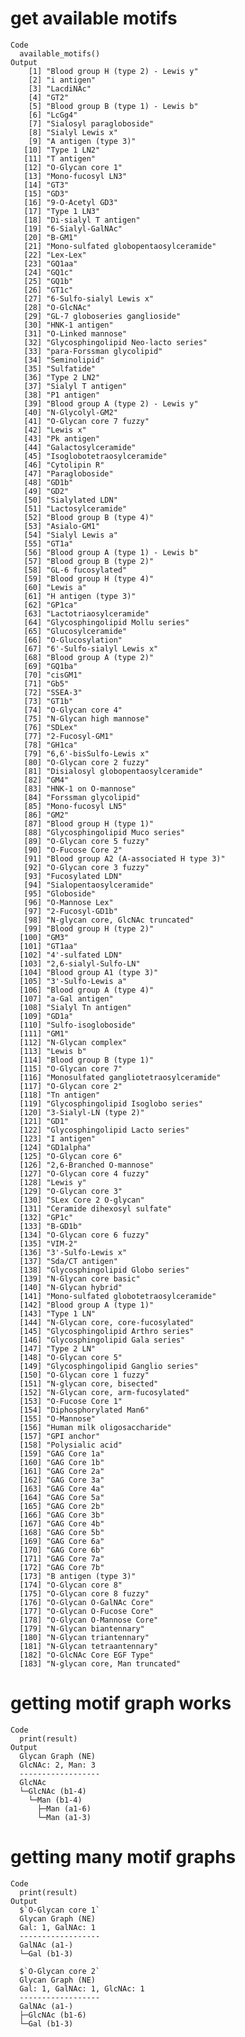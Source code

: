 # get available motifs

    Code
      available_motifs()
    Output
        [1] "Blood group H (type 2) - Lewis y"      
        [2] "i antigen"                             
        [3] "LacdiNAc"                              
        [4] "GT2"                                   
        [5] "Blood group B (type 1) - Lewis b"      
        [6] "LcGg4"                                 
        [7] "Sialosyl paragloboside"                
        [8] "Sialyl Lewis x"                        
        [9] "A antigen (type 3)"                    
       [10] "Type 1 LN2"                            
       [11] "T antigen"                             
       [12] "O-Glycan core 1"                       
       [13] "Mono-fucosyl LN3"                      
       [14] "GT3"                                   
       [15] "GD3"                                   
       [16] "9-O-Acetyl GD3"                        
       [17] "Type 1 LN3"                            
       [18] "Di-sialyl T antigen"                   
       [19] "6-Sialyl-GalNAc"                       
       [20] "B-GM1"                                 
       [21] "Mono-sulfated globopentaosylceramide"  
       [22] "Lex-Lex"                               
       [23] "GQ1aa"                                 
       [24] "GQ1c"                                  
       [25] "GQ1b"                                  
       [26] "GT1c"                                  
       [27] "6-Sulfo-sialyl Lewis x"                
       [28] "O-GlcNAc"                              
       [29] "GL-7 globoseries ganglioside"          
       [30] "HNK-1 antigen"                         
       [31] "O-Linked mannose"                      
       [32] "Glycosphingolipid Neo-lacto series"    
       [33] "para-Forssman glycolipid"              
       [34] "Seminolipid"                           
       [35] "Sulfatide"                             
       [36] "Type 2 LN2"                            
       [37] "Sialyl T antigen"                      
       [38] "P1 antigen"                            
       [39] "Blood group A (type 2) - Lewis y"      
       [40] "N-Glycolyl-GM2"                        
       [41] "O-Glycan core 7 fuzzy"                 
       [42] "Lewis x"                               
       [43] "Pk antigen"                            
       [44] "Galactosylceramide"                    
       [45] "Isoglobotetraosylceramide"             
       [46] "Cytolipin R"                           
       [47] "Paragloboside"                         
       [48] "GD1b"                                  
       [49] "GD2"                                   
       [50] "Sialylated LDN"                        
       [51] "Lactosylceramide"                      
       [52] "Blood group B (type 4)"                
       [53] "Asialo-GM1"                            
       [54] "Sialyl Lewis a"                        
       [55] "GT1a"                                  
       [56] "Blood group A (type 1) - Lewis b"      
       [57] "Blood group B (type 2)"                
       [58] "GL-6 fucosylated"                      
       [59] "Blood group H (type 4)"                
       [60] "Lewis a"                               
       [61] "H antigen (type 3)"                    
       [62] "GP1ca"                                 
       [63] "Lactotriaosylceramide"                 
       [64] "Glycosphingolipid Mollu series"        
       [65] "Glucosylceramide"                      
       [66] "O-Glucosylation"                       
       [67] "6'-Sulfo-sialyl Lewis x"               
       [68] "Blood group A (type 2)"                
       [69] "GQ1ba"                                 
       [70] "cisGM1"                                
       [71] "Gb5"                                   
       [72] "SSEA-3"                                
       [73] "GT1b"                                  
       [74] "O-Glycan core 4"                       
       [75] "N-Glycan high mannose"                 
       [76] "SDLex"                                 
       [77] "2-Fucosyl-GM1"                         
       [78] "GH1ca"                                 
       [79] "6,6'-bisSulfo-Lewis x"                 
       [80] "O-Glycan core 2 fuzzy"                 
       [81] "Disialosyl globopentaosylceramide"     
       [82] "GM4"                                   
       [83] "HNK-1 on O-mannose"                    
       [84] "Forssman glycolipid"                   
       [85] "Mono-fucosyl LN5"                      
       [86] "GM2"                                   
       [87] "Blood group H (type 1)"                
       [88] "Glycosphingolipid Muco series"         
       [89] "O-Glycan core 5 fuzzy"                 
       [90] "O-Fucose Core 2"                       
       [91] "Blood group A2 (A-associated H type 3)"
       [92] "O-Glycan core 3 fuzzy"                 
       [93] "Fucosylated LDN"                       
       [94] "Sialopentaosylceramide"                
       [95] "Globoside"                             
       [96] "O-Mannose Lex"                         
       [97] "2-Fucosyl-GD1b"                        
       [98] "N-glycan core, GlcNAc truncated"       
       [99] "Blood group H (type 2)"                
      [100] "GM3"                                   
      [101] "GT1aa"                                 
      [102] "4'-sulfated LDN"                       
      [103] "2,6-sialyl-Sulfo-LN"                   
      [104] "Blood group A1 (type 3)"               
      [105] "3'-Sulfo-Lewis a"                      
      [106] "Blood group A (type 4)"                
      [107] "a-Gal antigen"                         
      [108] "Sialyl Tn antigen"                     
      [109] "GD1a"                                  
      [110] "Sulfo-isogloboside"                    
      [111] "GM1"                                   
      [112] "N-Glycan complex"                      
      [113] "Lewis b"                               
      [114] "Blood group B (type 1)"                
      [115] "O-Glycan core 7"                       
      [116] "Monosulfated gangliotetraosylceramide" 
      [117] "O-Glycan core 2"                       
      [118] "Tn antigen"                            
      [119] "Glycosphingolipid Isoglobo series"     
      [120] "3-Sialyl-LN (type 2)"                  
      [121] "GD1"                                   
      [122] "Glycosphingolipid Lacto series"        
      [123] "I antigen"                             
      [124] "GD1alpha"                              
      [125] "O-Glycan core 6"                       
      [126] "2,6-Branched O-mannose"                
      [127] "O-Glycan core 4 fuzzy"                 
      [128] "Lewis y"                               
      [129] "O-Glycan core 3"                       
      [130] "SLex Core 2 O-glycan"                  
      [131] "Ceramide dihexosyl sulfate"            
      [132] "GP1c"                                  
      [133] "B-GD1b"                                
      [134] "O-Glycan core 6 fuzzy"                 
      [135] "VIM-2"                                 
      [136] "3'-Sulfo-Lewis x"                      
      [137] "Sda/CT antigen"                        
      [138] "Glycosphingolipid Globo series"        
      [139] "N-Glycan core basic"                   
      [140] "N-Glycan hybrid"                       
      [141] "Mono-sulfated globotetraosylceramide"  
      [142] "Blood group A (type 1)"                
      [143] "Type 1 LN"                             
      [144] "N-Glycan core, core-fucosylated"       
      [145] "Glycosphingolipid Arthro series"       
      [146] "Glycosphingolipid Gala series"         
      [147] "Type 2 LN"                             
      [148] "O-Glycan core 5"                       
      [149] "Glycosphingolipid Ganglio series"      
      [150] "O-Glycan core 1 fuzzy"                 
      [151] "N-glycan core, bisected"               
      [152] "N-Glycan core, arm-fucosylated"        
      [153] "O-Fucose Core 1"                       
      [154] "Diphosphorylated Man6"                 
      [155] "O-Mannose"                             
      [156] "Human milk oligosaccharide"            
      [157] "GPI anchor"                            
      [158] "Polysialic acid"                       
      [159] "GAG Core 1a"                           
      [160] "GAG Core 1b"                           
      [161] "GAG Core 2a"                           
      [162] "GAG Core 3a"                           
      [163] "GAG Core 4a"                           
      [164] "GAG Core 5a"                           
      [165] "GAG Core 2b"                           
      [166] "GAG Core 3b"                           
      [167] "GAG Core 4b"                           
      [168] "GAG Core 5b"                           
      [169] "GAG Core 6a"                           
      [170] "GAG Core 6b"                           
      [171] "GAG Core 7a"                           
      [172] "GAG Core 7b"                           
      [173] "B antigen (type 3)"                    
      [174] "O-Glycan core 8"                       
      [175] "O-Glycan core 8 fuzzy"                 
      [176] "O-Glycan O-GalNAc Core"                
      [177] "O-Glycan O-Fucose Core"                
      [178] "O-Glycan O-Mannose Core"               
      [179] "N-Glycan biantennary"                  
      [180] "N-Glycan triantennary"                 
      [181] "N-Glycan tetraantennary"               
      [182] "O-GlcNAc Core EGF Type"                
      [183] "N-glycan core, Man truncated"          

# getting motif graph works

    Code
      print(result)
    Output
      Glycan Graph (NE)
      GlcNAc: 2, Man: 3
      ------------------
      GlcNAc
      └─GlcNAc (b1-4)
        └─Man (b1-4)
          ├─Man (a1-6)
          └─Man (a1-3)

# getting many motif graphs

    Code
      print(result)
    Output
      $`O-Glycan core 1`
      Glycan Graph (NE)
      Gal: 1, GalNAc: 1
      ------------------
      GalNAc (a1-)
      └─Gal (b1-3)
      
      $`O-Glycan core 2`
      Glycan Graph (NE)
      Gal: 1, GalNAc: 1, GlcNAc: 1
      ------------------
      GalNAc (a1-)
      ├─GlcNAc (b1-6)
      └─Gal (b1-3)
      

